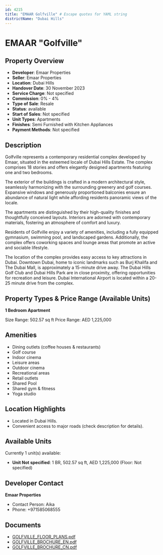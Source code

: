 ```yaml
---
id: 4215
title: "EMAAR Golfville" # Escape quotes for YAML string
districtName: "Dubai Hills"
---
```


# EMAAR "Golfville"

## Property Overview
- **Developer**: Emaar Properties
- **Seller**: Emaar Properties
- **Location**: Dubai Hills
- **Handover Date**: 30 November 2023
- **Service Charge**: Not specified
- **Commission**: 0% - 4%
- **Type of Sale**: Resale
- **Status**: available
- **Start of Sales**: Not specified
- **Unit Types**: Apartments
- **Finishes**: Semi Furnished with Kitchen Appliances
- **Payment Methods**: Not specified

## Description
Golfville represents a contemporary residential complex developed by Emaar, situated in the esteemed locale of Dubai Hills Estate. The complex comprises 18 stories and offers elegantly designed apartments featuring one and two bedrooms. 

The exterior of the buildings is crafted in a modern architectural style, seamlessly harmonizing with the surrounding greenery and golf courses. Expansive windows and generously proportioned balconies ensure an abundance of natural light while affording residents panoramic views of the locale.

The apartments are distinguished by their high-quality finishes and thoughtfully conceived layouts. Interiors are adorned with contemporary materials, fostering an atmosphere of comfort and luxury.

Residents of Golfville enjoy a variety of amenities, including a fully equipped gymnasium, swimming pool, and landscaped gardens. Additionally, the complex offers coworking spaces and lounge areas that promote an active and sociable lifestyle.

The location of the complex provides easy access to key attractions in Dubai. Downtown Dubai, home to iconic landmarks such as Burj Khalifa and The Dubai Mall, is approximately a 15-minute drive away. The Dubai Hills Golf Club and Dubai Hills Park are in close proximity, offering opportunities for recreation and leisure. Dubai International Airport is located within a 20-25 minute drive from the complex.

## Property Types & Price Range (Available Units)
**1 Bedroom Apartment**

Size Range: 502.57 sq ft
Price Range: AED 1,225,000

## Amenities
- Dining outlets  (coffee houses & restaurants)
- Golf course
- Indoor cinema
- Leisure areas
- Outdoor cinema
- Recreational areas
- Retail outlets
- Shared Pool
- Shared gym & fitness
- Yoga studio

## Location Highlights
- Located in Dubai Hills.
- Convenient access to major roads (check description for details).

## Available Units
Currently 1 unit(s) available:
- **Unit Not specified**: 1 BR, 502.57 sq ft, AED 1,225,000 (Floor: Not specified)

## Developer Contact
**Emaar Properties**
- Contact Person: Aika
- Phone: +971585068555

## Documents
- [GOLFVILLE_FLOOR_PLANS.pdf](https://cdn.geniemap.net/2025/01/28/y8vv7w1qKUttn036zN9P95KR40fTgUCqu85Ipwyq.pdf)
- [GOLFVILLE_BROCHURE_EN.pdf](https://cdn.geniemap.net/2025/01/28/OkGeTtsto4FtCloIwSvhNsAyKCGtXaLnT8twFAG0.pdf)
- [GOLFVILLE_BROCHURE_CN.pdf](https://cdn.geniemap.net/2025/01/28/ZoPJXOYBD10AYEvUFnWeTcor638dVK1okMuxGvX0.pdf)
